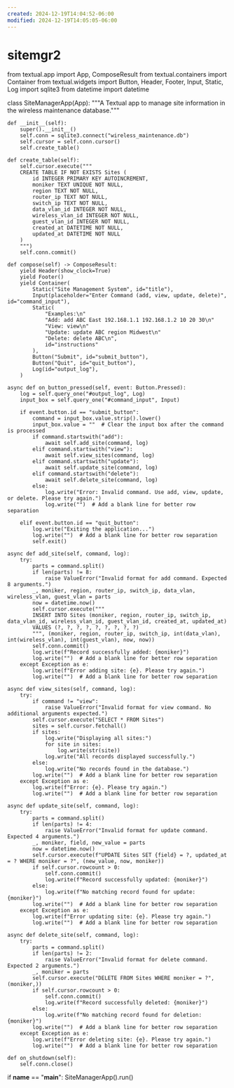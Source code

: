 ```yaml
---
created: 2024-12-19T14:04:52-06:00
modified: 2024-12-19T14:05:05-06:00
---
```


# sitemgr2

from textual.app import App, ComposeResult
from textual.containers import Container
from textual.widgets import Button, Header, Footer, Input, Static, Log
import sqlite3
from datetime import datetime


class SiteManagerApp(App):
    """A Textual app to manage site information in the wireless maintenance database."""

    def __init__(self):
        super().__init__()
        self.conn = sqlite3.connect("wireless_maintenance.db")
        self.cursor = self.conn.cursor()
        self.create_table()

    def create_table(self):
        self.cursor.execute("""
        CREATE TABLE IF NOT EXISTS Sites (
            id INTEGER PRIMARY KEY AUTOINCREMENT,
            moniker TEXT UNIQUE NOT NULL,
            region TEXT NOT NULL,
            router_ip TEXT NOT NULL,
            switch_ip TEXT NOT NULL,
            data_vlan_id INTEGER NOT NULL,
            wireless_vlan_id INTEGER NOT NULL,
            guest_vlan_id INTEGER NOT NULL,
            created_at DATETIME NOT NULL,
            updated_at DATETIME NOT NULL
        )
        """)
        self.conn.commit()

    def compose(self) -> ComposeResult:
        yield Header(show_clock=True)
        yield Footer()
        yield Container(
            Static("Site Management System", id="title"),
            Input(placeholder="Enter Command (add, view, update, delete)", id="command_input"),
            Static(
                "Examples:\n"
                "Add: add ABC East 192.168.1.1 192.168.1.2 10 20 30\n"
                "View: view\n"
                "Update: update ABC region Midwest\n"
                "Delete: delete ABC\n",
                id="instructions"
            ),
            Button("Submit", id="submit_button"),
            Button("Quit", id="quit_button"),
            Log(id="output_log"),
        )

    async def on_button_pressed(self, event: Button.Pressed):
        log = self.query_one("#output_log", Log)
        input_box = self.query_one("#command_input", Input)

        if event.button.id == "submit_button":
            command = input_box.value.strip().lower()
            input_box.value = ""  # Clear the input box after the command is processed
            if command.startswith("add"):
                await self.add_site(command, log)
            elif command.startswith("view"):
                await self.view_sites(command, log)
            elif command.startswith("update"):
                await self.update_site(command, log)
            elif command.startswith("delete"):
                await self.delete_site(command, log)
            else:
                log.write("Error: Invalid command. Use add, view, update, or delete. Please try again.")
                log.write("")  # Add a blank line for better row separation
        
        elif event.button.id == "quit_button":
            log.write("Exiting the application...")
            log.write("")  # Add a blank line for better row separation
            self.exit()

    async def add_site(self, command, log):
        try:
            parts = command.split()
            if len(parts) != 8:
                raise ValueError("Invalid format for add command. Expected 8 arguments.")
            _, moniker, region, router_ip, switch_ip, data_vlan, wireless_vlan, guest_vlan = parts
            now = datetime.now()
            self.cursor.execute("""
            INSERT INTO Sites (moniker, region, router_ip, switch_ip, data_vlan_id, wireless_vlan_id, guest_vlan_id, created_at, updated_at)
            VALUES (?, ?, ?, ?, ?, ?, ?, ?, ?)
            """, (moniker, region, router_ip, switch_ip, int(data_vlan), int(wireless_vlan), int(guest_vlan), now, now))
            self.conn.commit()
            log.write(f"Record successfully added: {moniker}")
            log.write("")  # Add a blank line for better row separation
        except Exception as e:
            log.write(f"Error adding site: {e}. Please try again.")
            log.write("")  # Add a blank line for better row separation

    async def view_sites(self, command, log):
        try:
            if command != "view":
                raise ValueError("Invalid format for view command. No additional arguments expected.")
            self.cursor.execute("SELECT * FROM Sites")
            sites = self.cursor.fetchall()
            if sites:
                log.write("Displaying all sites:")
                for site in sites:
                    log.write(str(site))
                log.write("All records displayed successfully.")
            else:
                log.write("No records found in the database.")
            log.write("")  # Add a blank line for better row separation
        except Exception as e:
            log.write(f"Error: {e}. Please try again.")
            log.write("")  # Add a blank line for better row separation

    async def update_site(self, command, log):
        try:
            parts = command.split()
            if len(parts) != 4:
                raise ValueError("Invalid format for update command. Expected 4 arguments.")
            _, moniker, field, new_value = parts
            now = datetime.now()
            self.cursor.execute(f"UPDATE Sites SET {field} = ?, updated_at = ? WHERE moniker = ?", (new_value, now, moniker))
            if self.cursor.rowcount > 0:
                self.conn.commit()
                log.write(f"Record successfully updated: {moniker}")
            else:
                log.write(f"No matching record found for update: {moniker}")
            log.write("")  # Add a blank line for better row separation
        except Exception as e:
            log.write(f"Error updating site: {e}. Please try again.")
            log.write("")  # Add a blank line for better row separation

    async def delete_site(self, command, log):
        try:
            parts = command.split()
            if len(parts) != 2:
                raise ValueError("Invalid format for delete command. Expected 2 arguments.")
            _, moniker = parts
            self.cursor.execute("DELETE FROM Sites WHERE moniker = ?", (moniker,))
            if self.cursor.rowcount > 0:
                self.conn.commit()
                log.write(f"Record successfully deleted: {moniker}")
            else:
                log.write(f"No matching record found for deletion: {moniker}")
            log.write("")  # Add a blank line for better row separation
        except Exception as e:
            log.write(f"Error deleting site: {e}. Please try again.")
            log.write("")  # Add a blank line for better row separation

    def on_shutdown(self):
        self.conn.close()


if __name__ == "__main__":
    SiteManagerApp().run()
